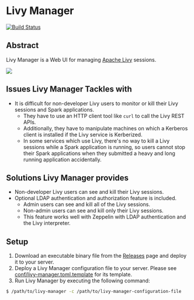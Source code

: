 # Livy Manager
[![Build Status](https://travis-ci.org/kjmrknsn/livy-manager.svg?branch=master)](https://travis-ci.org/kjmrknsn/livy-manager)

## Abstract
Livy Manager is a Web UI for managing [Apache Livy](https://livy.incubator.apache.org/) sessions.

![](https://raw.githubusercontent.com/kjmrknsn/livy-manager/master/img/livy-manager.png)

## Issues Livy Manager Tackles with
* It is difficult for non-developer Livy users to monitor or kill their Livy sessions and Spark applications.
    * They have to use an HTTP client tool like `curl` to call the Livy REST APIs.
    * Additionally, they have to manipulate machines on which a Kerberos client is installed if the Livy service is Kerberized.
    * In some services which use Livy, there's no way to kill a Livy sessions while a Spark application is running, so users cannot stop their Spark applications when they submitted a heavy and long running application accidentally.

## Solutions Livy Manager provides
* Non-developer Livy users can see and kill their Livy sessions.
* Optional LDAP authentication and authorization feature is included.
    * Admin users can see and kill all of the Livy sessions.
    * Non-admin users can see and kill only their Livy sessions.
    * This feature works well with Zeppelin with LDAP authentication and the Livy interpreter.

## Setup
1. Download an executable binary file from the [Releases](https://github.com/kjmrknsn/livy-manager/releases) page and deploy it to your server.
2. Deploy a Livy Manager configuration file to your server. Please see [conf/livy-manager.toml.template](https://github.com/kjmrknsn/livy-manager/blob/master/conf/livy-manager.toml.template) for its template.
3. Run Livy Manager by executing the following command:
```bash
$ /path/to/livy-manager -c /path/to/livy-manager-configuration-file
```
